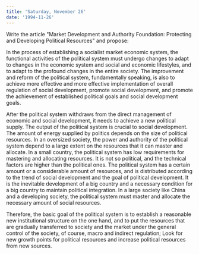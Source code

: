 ```yaml
---
title: 'Saturday, November 26'
date: '1994-11-26'
---
```


Write the article "Market Development and Authority Foundation: Protecting and Developing Political Resources" and propose:

In the process of establishing a socialist market economic system, the functional activities of the political system must undergo changes to adapt to changes in the economic system and social and economic lifestyles, and to adapt to the profound changes in the entire society. The improvement and reform of the political system, fundamentally speaking, is also to achieve more effective and more effective implementation of overall regulation of social development, promote social development, and promote the achievement of established political goals and social development goals.

After the political system withdraws from the direct management of economic and social development, it needs to achieve a new political supply. The output of the political system is crucial to social development. The amount of energy supplied by politics depends on the size of political resources. In an oversized society, the power and authority of the political system depend to a large extent on the resources that it can master and allocate. In a small country, the political system has low requirements for mastering and allocating resources. It is not so political, and the technical factors are higher than the political ones. The political system has a certain amount or a considerable amount of resources, and is distributed according to the trend of social development and the goal of political development. It is the inevitable development of a big country and a necessary condition for a big country to maintain political integration. In a large society like China and a developing society, the political system must master and allocate the necessary amount of social resources.

Therefore, the basic goal of the political system is to establish a reasonable new institutional structure on the one hand, and to put the resources that are gradually transferred to society and the market under the general control of the society, of course, macro and indirect regulation; Look for new growth points for political resources and increase political resources from new sources.

